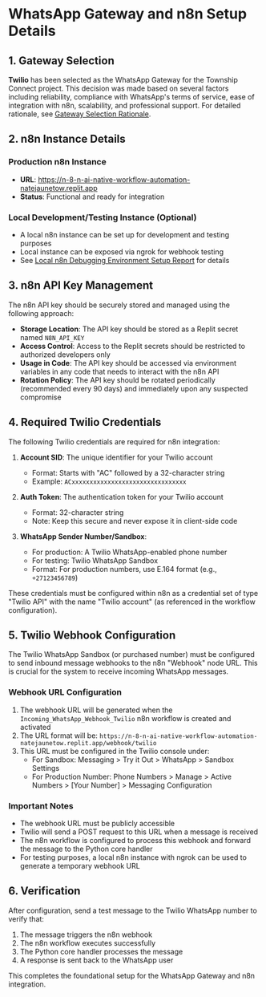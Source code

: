 # WhatsApp Gateway and n8n Setup Details

## 1. Gateway Selection

**Twilio** has been selected as the WhatsApp Gateway for the Township Connect project. This decision was made based on several factors including reliability, compliance with WhatsApp's terms of service, ease of integration with n8n, scalability, and professional support. For detailed rationale, see [Gateway Selection Rationale](gateway_selection_rationale.md).

## 2. n8n Instance Details

### Production n8n Instance
- **URL**: https://n-8-n-ai-native-workflow-automation-natejaunetow.replit.app
- **Status**: Functional and ready for integration

### Local Development/Testing Instance (Optional)
- A local n8n instance can be set up for development and testing purposes
- Local instance can be exposed via ngrok for webhook testing
- See [Local n8n Debugging Environment Setup Report](local_n8n_debugging_env_setup_report.md) for details

## 3. n8n API Key Management

The n8n API key should be securely stored and managed using the following approach:

- **Storage Location**: The API key should be stored as a Replit secret named `N8N_API_KEY`
- **Access Control**: Access to the Replit secrets should be restricted to authorized developers only
- **Usage in Code**: The API key should be accessed via environment variables in any code that needs to interact with the n8n API
- **Rotation Policy**: The API key should be rotated periodically (recommended every 90 days) and immediately upon any suspected compromise

## 4. Required Twilio Credentials

The following Twilio credentials are required for n8n integration:

1. **Account SID**: The unique identifier for your Twilio account
   - Format: Starts with "AC" followed by a 32-character string
   - Example: `ACxxxxxxxxxxxxxxxxxxxxxxxxxxxxxxxx`

2. **Auth Token**: The authentication token for your Twilio account
   - Format: 32-character string
   - Note: Keep this secure and never expose it in client-side code

3. **WhatsApp Sender Number/Sandbox**:
   - For production: A Twilio WhatsApp-enabled phone number
   - For testing: Twilio WhatsApp Sandbox
   - Format: For production numbers, use E.164 format (e.g., `+27123456789`)

These credentials must be configured within n8n as a credential set of type "Twilio API" with the name "Twilio account" (as referenced in the workflow configuration).

## 5. Twilio Webhook Configuration

The Twilio WhatsApp Sandbox (or purchased number) must be configured to send inbound message webhooks to the n8n "Webhook" node URL. This is crucial for the system to receive incoming WhatsApp messages.

### Webhook URL Configuration

1. The webhook URL will be generated when the `Incoming_WhatsApp_Webhook_Twilio` n8n workflow is created and activated
2. The URL format will be: `https://n-8-n-ai-native-workflow-automation-natejaunetow.replit.app/webhook/twilio`
3. This URL must be configured in the Twilio console under:
   - For Sandbox: Messaging > Try it Out > WhatsApp > Sandbox Settings
   - For Production Number: Phone Numbers > Manage > Active Numbers > [Your Number] > Messaging Configuration

### Important Notes

- The webhook URL must be publicly accessible
- Twilio will send a POST request to this URL when a message is received
- The n8n workflow is configured to process this webhook and forward the message to the Python core handler
- For testing purposes, a local n8n instance with ngrok can be used to generate a temporary webhook URL

## 6. Verification

After configuration, send a test message to the Twilio WhatsApp number to verify that:
1. The message triggers the n8n webhook
2. The n8n workflow executes successfully
3. The Python core handler processes the message
4. A response is sent back to the WhatsApp user

This completes the foundational setup for the WhatsApp Gateway and n8n integration.